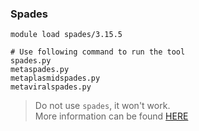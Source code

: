 ### Spades     
```      
module load spades/3.15.5       

# Use following command to run the tool
spades.py 
metaspades.py
metaplasmidspades.py
metaviralspades.py
```        
>Do not use `spades`, it won't work.              
>More information can be found [HERE](https://github.com/ablab/spades/blob/spades_3.15.5/README.md) 

